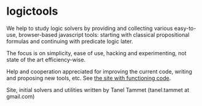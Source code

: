 # logictools

We help to study logic solvers by providing and collecting various 
easy-to-use, browser-based javascript tools: starting with classical propositional formulas 
and continuing with predicate logic later.

The focus is on simplicity, ease of use, hacking and experimenting, 
not state of the art efficiency-wise.

Help and cooperation appreciated for improving the current code, writing and proposing new tools, etc. 
See <a href="http://logictools.org">the site with functioning code</a>.

Site,  initial solvers and utilities written by Tanel Tammet (tanel.tammet at gmail.com) 
